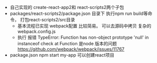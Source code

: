 - 自己实现的 create-react-app2和 react-scripts2两个子包
- packages/react-scripts2/package.json  目录下 执行npm run build等命令， 打包react-scripts2/src目录
  -  基本流程已实现  webpack配置 比较简易。 可以去源码中拷贝 复杂的 webpack.config.js
  - 执行 报错 TypeError: Function has non-object prototype 'null' in instanceof check
    at Function  是node 版本的问题 https://github.com/webpack/webpack/issues/11767
- package.json  npm start my-app 可以创建react项目
